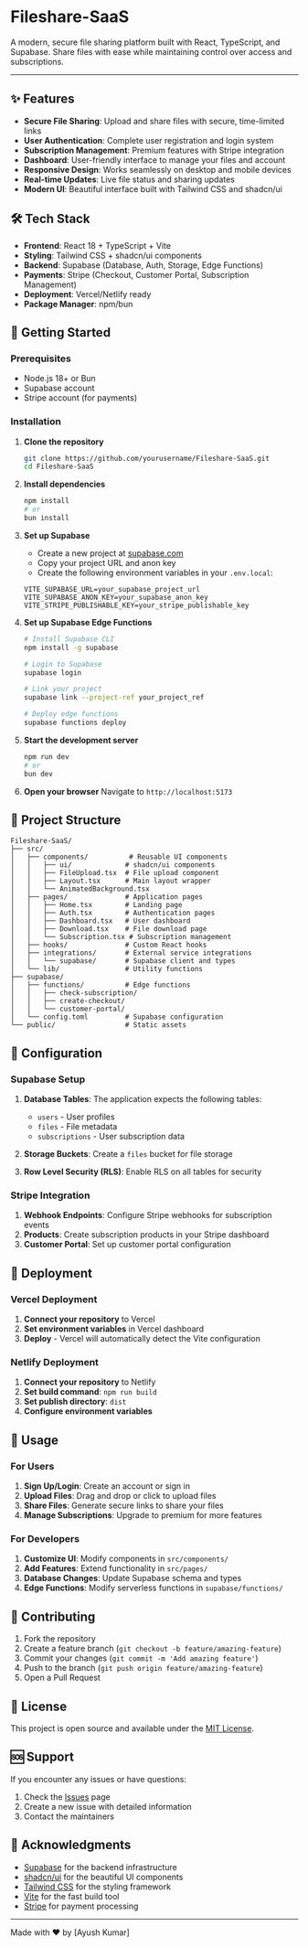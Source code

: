 # Fileshare-SaaS

A modern, secure file sharing platform built with React, TypeScript, and Supabase. Share files with ease while maintaining control over access and subscriptions.

---

## ✨ Features

- **Secure File Sharing**: Upload and share files with secure, time-limited links
- **User Authentication**: Complete user registration and login system
- **Subscription Management**: Premium features with Stripe integration
- **Dashboard**: User-friendly interface to manage your files and account
- **Responsive Design**: Works seamlessly on desktop and mobile devices
- **Real-time Updates**: Live file status and sharing updates
- **Modern UI**: Beautiful interface built with Tailwind CSS and shadcn/ui

## 🛠️ Tech Stack

- **Frontend**: React 18 + TypeScript + Vite
- **Styling**: Tailwind CSS + shadcn/ui components
- **Backend**: Supabase (Database, Auth, Storage, Edge Functions)
- **Payments**: Stripe (Checkout, Customer Portal, Subscription Management)
- **Deployment**: Vercel/Netlify ready
- **Package Manager**: npm/bun

## 🚀 Getting Started

### Prerequisites

- Node.js 18+ or Bun
- Supabase account
- Stripe account (for payments)

### Installation

1. **Clone the repository**
   ```bash
   git clone https://github.com/yourusername/Fileshare-SaaS.git
   cd Fileshare-SaaS
   ```

2. **Install dependencies**
   ```bash
   npm install
   # or
   bun install
   ```

3. **Set up Supabase**
   - Create a new project at [supabase.com](https://supabase.com)
   - Copy your project URL and anon key
   - Create the following environment variables in your `.env.local`:

   ```env
   VITE_SUPABASE_URL=your_supabase_project_url
   VITE_SUPABASE_ANON_KEY=your_supabase_anon_key
   VITE_STRIPE_PUBLISHABLE_KEY=your_stripe_publishable_key
   ```

4. **Set up Supabase Edge Functions**
   ```bash
   # Install Supabase CLI
   npm install -g supabase

   # Login to Supabase
   supabase login

   # Link your project
   supabase link --project-ref your_project_ref

   # Deploy edge functions
   supabase functions deploy
   ```

5. **Start the development server**
   ```bash
   npm run dev
   # or
   bun dev
   ```

6. **Open your browser**
   Navigate to `http://localhost:5173`

## 📁 Project Structure

```
Fileshare-SaaS/
├── src/
│   ├── components/          # Reusable UI components
│   │   ├── ui/             # shadcn/ui components
│   │   ├── FileUpload.tsx  # File upload component
│   │   ├── Layout.tsx      # Main layout wrapper
│   │   └── AnimatedBackground.tsx
│   ├── pages/              # Application pages
│   │   ├── Home.tsx        # Landing page
│   │   ├── Auth.tsx        # Authentication pages
│   │   ├── Dashboard.tsx   # User dashboard
│   │   ├── Download.tsx    # File download page
│   │   └── Subscription.tsx # Subscription management
│   ├── hooks/              # Custom React hooks
│   ├── integrations/       # External service integrations
│   │   └── supabase/       # Supabase client and types
│   └── lib/                # Utility functions
├── supabase/
│   ├── functions/          # Edge functions
│   │   ├── check-subscription/
│   │   ├── create-checkout/
│   │   └── customer-portal/
│   └── config.toml         # Supabase configuration
└── public/                 # Static assets
```

## 🔧 Configuration

### Supabase Setup

1. **Database Tables**: The application expects the following tables:
   - `users` - User profiles
   - `files` - File metadata
   - `subscriptions` - User subscription data

2. **Storage Buckets**: Create a `files` bucket for file storage

3. **Row Level Security (RLS)**: Enable RLS on all tables for security

### Stripe Integration

1. **Webhook Endpoints**: Configure Stripe webhooks for subscription events
2. **Products**: Create subscription products in your Stripe dashboard
3. **Customer Portal**: Set up customer portal configuration

## 🚀 Deployment

### Vercel Deployment

1. **Connect your repository** to Vercel
2. **Set environment variables** in Vercel dashboard
3. **Deploy** - Vercel will automatically detect the Vite configuration

### Netlify Deployment

1. **Connect your repository** to Netlify
2. **Set build command**: `npm run build`
3. **Set publish directory**: `dist`
4. **Configure environment variables**

## 📱 Usage

### For Users

1. **Sign Up/Login**: Create an account or sign in
2. **Upload Files**: Drag and drop or click to upload files
3. **Share Files**: Generate secure links to share your files
4. **Manage Subscriptions**: Upgrade to premium for more features

### For Developers

1. **Customize UI**: Modify components in `src/components/`
2. **Add Features**: Extend functionality in `src/pages/`
3. **Database Changes**: Update Supabase schema and types
4. **Edge Functions**: Modify serverless functions in `supabase/functions/`

## 🤝 Contributing

1. Fork the repository
2. Create a feature branch (`git checkout -b feature/amazing-feature`)
3. Commit your changes (`git commit -m 'Add amazing feature'`)
4. Push to the branch (`git push origin feature/amazing-feature`)
5. Open a Pull Request

## 📄 License

This project is open source and available under the [MIT License](LICENSE).

## 🆘 Support

If you encounter any issues or have questions:

1. Check the [Issues](https://github.com/yourusername/Fileshare-SaaS/issues) page
2. Create a new issue with detailed information
3. Contact the maintainers

## 🙏 Acknowledgments

- [Supabase](https://supabase.com) for the backend infrastructure
- [shadcn/ui](https://ui.shadcn.com) for the beautiful UI components
- [Tailwind CSS](https://tailwindcss.com) for the styling framework
- [Vite](https://vitejs.dev) for the fast build tool
- [Stripe](https://stripe.com) for payment processing

---

Made with ❤️ by [Ayush Kumar]
